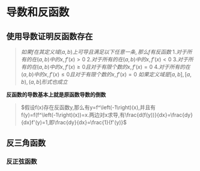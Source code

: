 # 导数和反函数
## 使用导数证明反函数存在
>$如果f在其定义域(a,b)上可导且满足以下任意一条,那么f有反函数$
>1.$对于所有的在(a,b)中的x,f'(x)>0$
>2.$对于所有的在(a,b)中的x,f'(x)<0$
>3.$对于所有的在(a,b)中的x,f'(x)\ge0且对于有限个数的x,f'(x)=0$
>4.$对于所有的在(a,b)中的x,f'(x)\le0且对于有限个数的x,f'(x)=0$
>$如果定义域是[a,b],[a,b),(a,b]形式也成立$

**反函数的导数基本上就是原函数导数的倒数**
> $假设f(x)存在反函数y,那么有y=f^\left(-1\right)(x),并且有f(y)=f(f^\left(-1\right)(x))=x.两边对x求导,有\frac{d(f(y))}{dx}=\frac{dy}{dx}f'(y)=1,即\frac{dy}{dx}=\frac{1}{f'(y)}$

## 反三角函数
### 反正弦函数